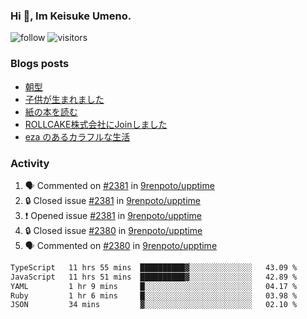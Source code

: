 ### Hi 👋, Im Keisuke Umeno.

<!--
**9renpoto/9renpoto** is a ✨ _special_ ✨ repository because its `README.md` (this file) appears on your GitHub profile.

Here are some ideas to get you started:

- 🔭 I’m currently working on ...
- 🌱 I’m currently learning ...
- 👯 I’m looking to collaborate on ...
- 🤔 I’m looking for help with ...
- 💬 Ask me about ...
- 📫 How to reach me: ...
- 😄 Pronouns: ...
- ⚡ Fun fact: ...
-->

![follow](https://img.shields.io/github/followers/9renpoto?label=Follow&style=social)
![visitors](https://komarev.com/ghpvc/?username=9renpoto&label=Profile%20views&color=0e75b6&style=flat)

### Blogs posts

<!-- BLOG-POST-LIST:START -->
- [朝型](https://9renpoto.win/entry/2024/05/29/im-an-early)
- [子供が生まれました](https://9renpoto.win/entry/2024/04/18/hello-world)
- [紙の本を読む](https://9renpoto.win/entry/2024/02/25/reading-papar-book)
- [ROLLCAKE株式会社にJoinしました](https://9renpoto.win/entry/2024/02/11/join)
- [eza のあるカラフルな生活](https://9renpoto.win/entry/2024/02/01/eza)
<!-- BLOG-POST-LIST:END -->

### Activity

<!--START_SECTION:activity-->
1. 🗣 Commented on [#2381](https://github.com/9renpoto/upptime/issues/2381#issuecomment-2177444160) in [9renpoto/upptime](https://github.com/9renpoto/upptime)
2. 🔒 Closed issue [#2381](https://github.com/9renpoto/upptime/issues/2381) in [9renpoto/upptime](https://github.com/9renpoto/upptime)
3. ❗ Opened issue [#2381](https://github.com/9renpoto/upptime/issues/2381) in [9renpoto/upptime](https://github.com/9renpoto/upptime)
4. 🔒 Closed issue [#2380](https://github.com/9renpoto/upptime/issues/2380) in [9renpoto/upptime](https://github.com/9renpoto/upptime)
5. 🗣 Commented on [#2380](https://github.com/9renpoto/upptime/issues/2380#issuecomment-2176640272) in [9renpoto/upptime](https://github.com/9renpoto/upptime)
<!--END_SECTION:activity-->

<!--START_SECTION:waka-->

```txt
TypeScript   11 hrs 55 mins  ██████████▓░░░░░░░░░░░░░░   43.09 %
JavaScript   11 hrs 51 mins  ██████████▓░░░░░░░░░░░░░░   42.89 %
YAML         1 hr 9 mins     █░░░░░░░░░░░░░░░░░░░░░░░░   04.17 %
Ruby         1 hr 6 mins     █░░░░░░░░░░░░░░░░░░░░░░░░   03.98 %
JSON         34 mins         ▓░░░░░░░░░░░░░░░░░░░░░░░░   02.10 %
```

<!--END_SECTION:waka-->
